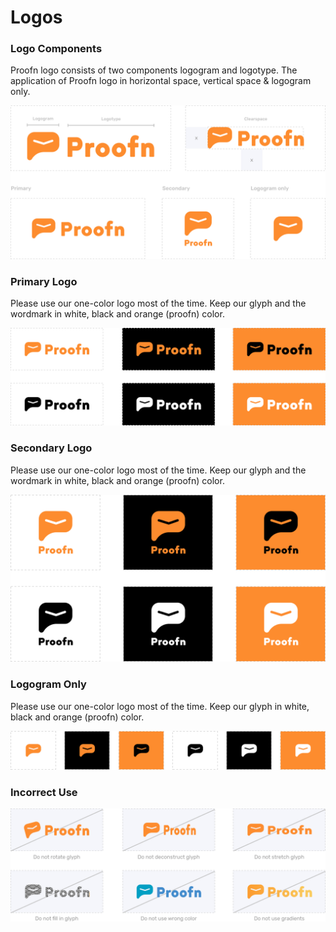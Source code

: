# Logos

### Logo Components

Proofn logo consists of two components logogram and logotype. The application of Proofn logo in horizontal space, vertical space & logogram only.

![](.gitbook/assets/logo-components.png)

### Primary Logo

Please use our one-color logo most of the time. Keep our glyph and the wordmark in white, black and orange \(proofn\) color.   


![](.gitbook/assets/primary-logo.png)

### Secondary Logo

Please use our one-color logo most of the time. Keep our glyph and the wordmark in white, black and orange \(proofn\) color.  


![](.gitbook/assets/secondary-logo.png)

### Logogram Only

Please use our one-color logo most of the time. Keep our glyph in white, black and orange \(proofn\) color.  


![](.gitbook/assets/logogram-only.png)

### Incorrect Use

![](.gitbook/assets/incorrect%20%281%29.png)

